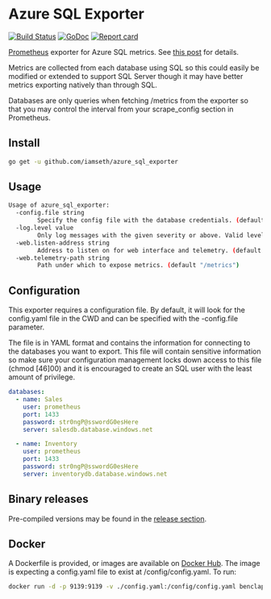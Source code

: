 # Azure SQL Exporter

[![Build Status](https://travis-ci.org/iamseth/azure_sql_exporter.svg)](https://travis-ci.org/iamseth/azure_sql_exporter)
[![GoDoc](https://godoc.org/github.com/iamseth/azure_sql_exporter?status.svg)](http://godoc.org/github.com/iamseth/azure_sql_exporter)
[![Report card](https://goreportcard.com/badge/github.com/iamseth/azure_sql_exporter)](https://goreportcard.com/badge/github.com/iamseth/azure_sql_exporter)

[Prometheus](https://prometheus.io/) exporter for Azure SQL metrics. See [this post](https://azure.microsoft.com/en-us/blog/azure-sql-database-introduces-new-near-real-time-performance-metrics/) for details.

Metrics are collected from each database using SQL so this could easily be modified or extended to support SQL Server though it may have better metrics exporting natively than through SQL.

Databases are only queries when fetching /metrics from the exporter so that you may control the interval from your scrape_config section in Prometheus.

## Install

```bash
go get -u github.com/iamseth/azure_sql_exporter
```

## Usage
```bash
Usage of azure_sql_exporter:
  -config.file string
    	Specify the config file with the database credentials. (default "./config.yaml")
  -log.level value
    	Only log messages with the given severity or above. Valid levels: [debug, info, warn, error, fatal, panic]. (default info)
  -web.listen-address string
    	Address to listen on for web interface and telemetry. (default ":9139")
  -web.telemetry-path string
    	Path under which to expose metrics. (default "/metrics")
```

## Configuration

This exporter requires a configuration file. By default, it will look for the config.yaml file in the CWD and can be specified with the -config.file parameter.

The file is in YAML format and contains the information for connecting to the databases you want to export. This file will contain sensitive information so make sure your configuration management locks down access to this file (chmod [46]00) and it is encouraged to create an SQL user with the least amount of privilege.

```yaml
databases:
  - name: Sales
    user: prometheus
    port: 1433
    password: str0ngP@sswordG0esHere
    server: salesdb.database.windows.net

  - name: Inventory
    user: prometheus
    port: 1433
    password: str0ngP@sswordG0esHere
    server: inventorydb.database.windows.net
```


## Binary releases

Pre-compiled versions may be found in the [release section](https://github.com/iamseth/azure_sql_exporter/releases).

## Docker

A Dockerfile is provided, or images are available on [Docker Hub](https://hub.docker.com/r/benclapp/azure-sql-exporter/). The image is expecting a config.yaml file to exist at /config/config.yaml. To run:

```bash
docker run -d -p 9139:9139 -v ./config.yaml:/config/config.yaml benclapp/azure-sql-exporter:latest
```